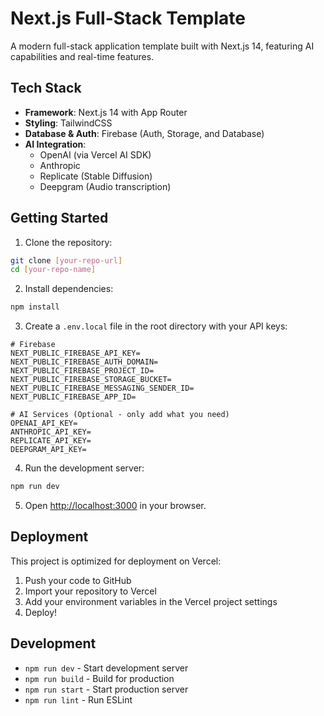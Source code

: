 # Next.js Full-Stack Template

A modern full-stack application template built with Next.js 14, featuring AI capabilities and real-time features.

## Tech Stack

- **Framework**: Next.js 14 with App Router
- **Styling**: TailwindCSS
- **Database & Auth**: Firebase (Auth, Storage, and Database)
- **AI Integration**: 
  - OpenAI (via Vercel AI SDK)
  - Anthropic
  - Replicate (Stable Diffusion)
  - Deepgram (Audio transcription)

## Getting Started

1. Clone the repository:
```bash
git clone [your-repo-url]
cd [your-repo-name]
```

2. Install dependencies:
```bash
npm install
```

3. Create a `.env.local` file in the root directory with your API keys:
```
# Firebase
NEXT_PUBLIC_FIREBASE_API_KEY=
NEXT_PUBLIC_FIREBASE_AUTH_DOMAIN=
NEXT_PUBLIC_FIREBASE_PROJECT_ID=
NEXT_PUBLIC_FIREBASE_STORAGE_BUCKET=
NEXT_PUBLIC_FIREBASE_MESSAGING_SENDER_ID=
NEXT_PUBLIC_FIREBASE_APP_ID=

# AI Services (Optional - only add what you need)
OPENAI_API_KEY=
ANTHROPIC_API_KEY=
REPLICATE_API_KEY=
DEEPGRAM_API_KEY=
```

4. Run the development server:
```bash
npm run dev
```

5. Open [http://localhost:3000](http://localhost:3000) in your browser.

## Deployment

This project is optimized for deployment on Vercel:

1. Push your code to GitHub
2. Import your repository to Vercel
3. Add your environment variables in the Vercel project settings
4. Deploy!

## Development

- `npm run dev` - Start development server
- `npm run build` - Build for production
- `npm run start` - Start production server
- `npm run lint` - Run ESLint